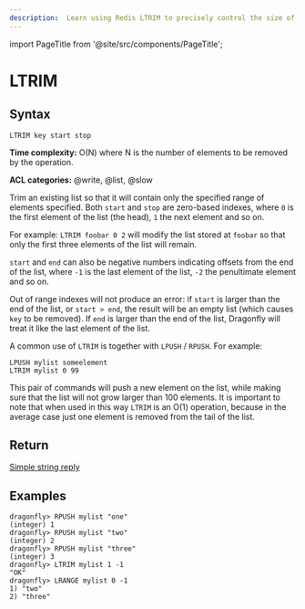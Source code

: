 ```yaml
---
description:  Learn using Redis LTRIM to precisely control the size of your lists by trimming elements.
---
```

import PageTitle from '@site/src/components/PageTitle';

# LTRIM

<PageTitle title="Redis LTRIM Command (Documentation) | Dragonfly" />

## Syntax

    LTRIM key start stop

**Time complexity:** O(N) where N is the number of elements to be removed by the operation.

**ACL categories:** @write, @list, @slow

Trim an existing list so that it will contain only the specified range of
elements specified.
Both `start` and `stop` are zero-based indexes, where `0` is the first element
of the list (the head), `1` the next element and so on.

For example: `LTRIM foobar 0 2` will modify the list stored at `foobar` so that
only the first three elements of the list will remain.

`start` and `end` can also be negative numbers indicating offsets from the end
of the list, where `-1` is the last element of the list, `-2` the penultimate
element and so on.

Out of range indexes will not produce an error: if `start` is larger than the
end of the list, or `start > end`, the result will be an empty list (which
causes `key` to be removed).
If `end` is larger than the end of the list, Dragonfly will treat it like the last
element of the list.

A common use of `LTRIM` is together with `LPUSH` / `RPUSH`.
For example:

```
LPUSH mylist someelement
LTRIM mylist 0 99
```

This pair of commands will push a new element on the list, while making sure
that the list will not grow larger than 100 elements. It is important to note that when
used in this way `LTRIM` is an O(1) operation, because in the average case just one element
is removed from the tail of the list.

## Return

[Simple string reply](https://redis.io/docs/reference/protocol-spec/#simple-strings)

## Examples

```shell
dragonfly> RPUSH mylist "one"
(integer) 1
dragonfly> RPUSH mylist "two"
(integer) 2
dragonfly> RPUSH mylist "three"
(integer) 3
dragonfly> LTRIM mylist 1 -1
"OK"
dragonfly> LRANGE mylist 0 -1
1) "two"
2) "three"
```
